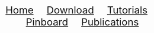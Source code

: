 <!-- ## Welcome to GitHub Pages -->

<div align="center"> 
   <a href="./index.html" style="font-size:27px;"         >Home</a>  &nbsp;&nbsp;&nbsp;&nbsp;&nbsp;&nbsp;&nbsp;
   <a href="./download.html" style="font-size:27px;"     >Download</a>  &nbsp;&nbsp;&nbsp;&nbsp;&nbsp;&nbsp;&nbsp;
   <a href="./tutorials.html" style="font-size:27px;"    >Tutorials</a> &nbsp;&nbsp;&nbsp;&nbsp;&nbsp;&nbsp;&nbsp;
   <a href="./pinboard.html" style="font-size:27px;"     >Pinboard</a>  &nbsp;&nbsp;&nbsp;&nbsp;&nbsp;&nbsp;&nbsp;
   <a href="./publications.html" style="font-size:27px;" >Publications</a> 
</div> 





